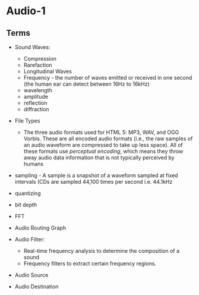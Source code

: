 # Audio-1

## Terms

- Sound Waves:
  - Compression
  - Rarefaction
  - Longitudinal Waves
  - Frequency - the number of waves emitted or received in one second (the human ear can detect between 16Hz to 16kHz)
  - wavelength
  - amplitude
  - reflection
  - diffraction
  
  

- File Types
  - The three audio formats used for HTML 5: MP3, WAV, and OGG Vorbis. These are all encoded audio formats (i.e., the raw samples of an audio waveform are compressed to take up less space). All of these formats use *perceptual encoding*, which means they throw away audio data information that is not typically perceived by humans
- sampling - A sample is a snapshot of a waveform sampled at fixed intervals (CDs are sampled 44,100 times per second i.e. 44.1kHz
- quantizing
- bit depth
- FFT 
- Audio Routing Graph
- Audio Filter:
  - Real-time frequency analysis to determine the composition of a sound
  - Frequency filters to extract certain frequency regions.
- Audio Source
- Audio Destination
